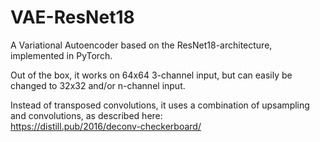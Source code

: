 # VAE-ResNet18
A Variational Autoencoder based on the ResNet18-architecture, implemented in PyTorch.

Out of the box, it works on 64x64 3-channel input, but can easily be changed to 32x32 and/or n-channel input.  

Instead of transposed convolutions, it uses a combination of upsampling and convolutions, as described here:  
https://distill.pub/2016/deconv-checkerboard/


